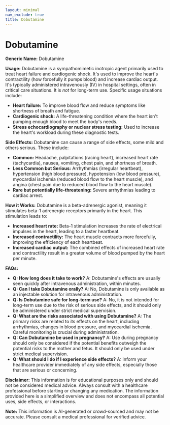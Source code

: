 ```yaml
---
layout: minimal
nav_exclude: true
title: Dobutamine
---
```


# Dobutamine

**Generic Name:** Dobutamine

**Usage:** Dobutamine is a sympathomimetic inotropic agent primarily used to treat heart failure and cardiogenic shock.  It's used to improve the heart's contractility (how forcefully it pumps blood) and increase cardiac output.  It's typically administered intravenously (IV) in hospital settings, often in critical care situations.  It is *not* for long-term use.  Specific usage situations include:

* **Heart failure:** To improve blood flow and reduce symptoms like shortness of breath and fatigue.
* **Cardiogenic shock:**  A life-threatening condition where the heart isn't pumping enough blood to meet the body's needs.
* **Stress echocardiography or nuclear stress testing:**  Used to increase the heart's workload during these diagnostic tests.


**Side Effects:** Dobutamine can cause a range of side effects, some mild and others serious.  These include:

* **Common:** Headache, palpitations (racing heart), increased heart rate (tachycardia), nausea, vomiting, chest pain, and shortness of breath.
* **Less Common but Serious:**  Arrhythmias (irregular heartbeat), hypertension (high blood pressure), hypotension (low blood pressure), myocardial ischemia (reduced blood flow to the heart muscle), and angina (chest pain due to reduced blood flow to the heart muscle).
* **Rare but potentially life-threatening:**  Severe arrhythmias leading to cardiac arrest.


**How it Works:** Dobutamine is a beta-adrenergic agonist, meaning it stimulates beta-1 adrenergic receptors primarily in the heart. This stimulation leads to:

* **Increased heart rate:**  Beta-1 stimulation increases the rate of electrical impulses in the heart, leading to a faster heartbeat.
* **Increased contractility:** The heart muscle contracts more forcefully, improving the efficiency of each heartbeat.
* **Increased cardiac output:** The combined effects of increased heart rate and contractility result in a greater volume of blood pumped by the heart per minute.


**FAQs:**

* **Q: How long does it take to work?** A: Dobutamine's effects are usually seen quickly after intravenous administration, within minutes.
* **Q: Can I take Dobutamine orally?** A: No, Dobutamine is only available as an injectable solution for intravenous administration.
* **Q: Is Dobutamine safe for long-term use?** A: No, it is not intended for long-term use due to the risk of serious side effects, and it should only be administered under strict medical supervision.
* **Q: What are the risks associated with using Dobutamine?** A:  The primary risks are related to its effects on the heart, including arrhythmias, changes in blood pressure, and myocardial ischemia.  Careful monitoring is crucial during administration.
* **Q:  Can Dobutamine be used in pregnancy?** A:  Use during pregnancy should only be considered if the potential benefits outweigh the potential risks to the mother and fetus. It should only be used under strict medical supervision.
* **Q: What should I do if I experience side effects?** A:  Inform your healthcare provider immediately of any side effects, especially those that are serious or concerning.


**Disclaimer:** This information is for educational purposes only and should not be considered medical advice.  Always consult with a healthcare professional before starting or changing any medication.  The information provided here is a simplified overview and does not encompass all potential uses, side effects, or interactions.


**Note:** This information is AI-generated or crowd-sourced and may not be accurate. Please consult a medical professional for verified advice.
